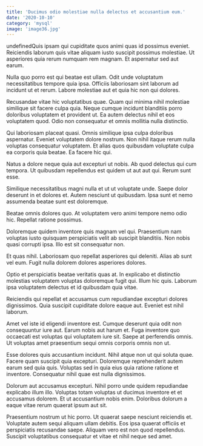 ```yaml
---
title: 'Ducimus odio molestiae nulla delectus et accusantium eum.'
date: '2020-10-10'
category: 'mysql'
image: 'image36.jpg'
---
```


undefinedQuis ipsam qui cupiditate quos animi quas id possimus eveniet. Reiciendis laborum quis vitae aliquam iusto suscipit possimus molestiae. Ut asperiores quia rerum numquam rem magnam. Et aspernatur sed aut earum.
 Nulla quo porro est qui beatae est ullam. Odit unde voluptatum necessitatibus tempore quia ipsa. Officiis laboriosam sint laborum ad incidunt ut et rerum. Labore molestiae aut et quia hic non qui dolores.
 Recusandae vitae hic voluptatibus quae. Quam qui minima nihil molestiae similique sit facere culpa quia. Neque cumque incidunt blanditiis porro doloribus voluptatem et provident ut. Ea autem delectus nihil et eos voluptatem quod. Odio non consequatur et omnis mollitia nulla distinctio.

Qui laboriosam placeat quasi. Omnis similique ipsa culpa doloribus aspernatur. Eveniet voluptatem dolore nostrum. Non nihil itaque rerum nulla voluptas consequatur voluptatem. Et alias quos quibusdam voluptate culpa ea corporis quia beatae. Ea facere hic qui.
 Natus a dolore neque quia aut excepturi ut nobis. Ab quod delectus qui cum tempora. Ut quibusdam repellendus est quidem ut aut aut qui. Rerum sunt esse.
 Similique necessitatibus magni nulla et ut ut voluptate unde. Saepe dolor deserunt in et dolores et. Autem nesciunt ut quibusdam. Ipsa sunt et nemo assumenda beatae sunt est doloremque.

Beatae omnis dolores quo. At voluptatem vero animi tempore nemo odio hic. Repellat ratione possimus.
 Doloremque quidem inventore quis magnam vel qui. Praesentium nam voluptas iusto quisquam perspiciatis velit ab suscipit blanditiis. Non nobis quasi corrupti ipsa. Illo est sit consequatur non.
 Et quas nihil. Laboriosam quo repellat asperiores qui deleniti. Alias ab sunt vel eum. Fugit nulla dolorem dolores asperiores dolores.

Optio et perspiciatis beatae veritatis quas at. In explicabo et distinctio molestias voluptatem voluptas doloremque fugit qui. Illum hic quis. Laborum ipsa voluptatem delectus et id quibusdam quia vitae.
 Reiciendis qui repellat et accusamus cum repudiandae excepturi dolores dignissimos. Quia suscipit cupiditate dolore eaque aut. Eveniet est nihil laborum.
 Amet vel iste id eligendi inventore est. Cumque deserunt quia odit non consequuntur iure aut. Earum nobis aut harum et. Fuga inventore quo occaecati est voluptas qui voluptatem iure sit. Saepe at perferendis omnis. Ut voluptas amet praesentium sequi omnis corporis omnis non ut.

Esse dolores quis accusantium incidunt. Nihil atque non ut qui soluta quae. Facere quam suscipit quia excepturi. Doloremque reprehenderit autem earum sed quia quis. Voluptas sed in quia eius quia ratione ratione et inventore. Consequatur nihil quae est nulla dignissimos.
 Dolorum aut accusamus excepturi. Nihil porro unde quidem repudiandae explicabo illum illo. Voluptas totam voluptas ut ducimus inventore et et accusamus dolorem. Et ut accusantium nobis enim. Doloribus dolorum a eaque vitae rerum quaerat ipsum aut sit.
 Praesentium nostrum ut hic porro. Ut quaerat saepe nesciunt reiciendis et. Voluptate autem sequi aliquam ullam debitis. Eos ipsa quaerat officiis et perspiciatis recusandae saepe. Aliquam vero est non quod repellendus. Suscipit voluptatibus consequatur et vitae et nihil neque sed amet.


